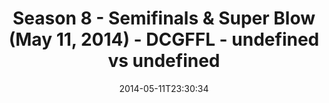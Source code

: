 ---
title: Season 8 - Semifinals & Super Blow (May 11, 2014) - DCGFFL - undefined vs undefined
teams-score:
- team: ''
  score:
- team: ''
  score:
mvp: 'Carolina: ?; Dark Green: ?'
game-ball: N/A
sportsperson: ''
season: 8
week: 1
date: '2014-05-11T23:30:34'
pageid: season-8-semifinals-super-blow-may-11-2014-4579-vs-4580
---